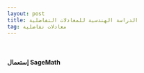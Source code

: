 ```yaml
---
layout: post
title: الدراسة الهندسية للمعادلات التفاضلية
tag: معادلات تفاضلية
---
```


<br>



#### إستعمال SageMath


<div class="sage">
  <script type="text/x-sage">
 x,y = var('x y')
 plot_vector_field((sin(x),cos(y)), (x,-3,3), (y,-3,3))
  </script>
</div>
